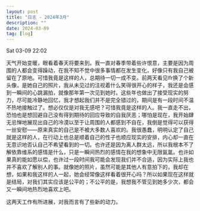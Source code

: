 ```yaml
---
layout: post
title: "日志 - 2024年3月"
description: ""
date: 2024-03-09
tag: [log]
---
```

Sat 03-09 22:02

天气开始变暖，眼看着春天将要来到。我一直对春季带着些许恨意，主要是因为周围的人都会变得躁动，在我不知不觉中很多事情都在发生变化，好像只有我自己被留在了原地。可惜我竟是这样的人，总期待一切一成不变。前两天看见lfr换了个新头像，是她自己的照片，我从未见过的注视着什么笑得很开心的样子，我还是会感到一瞬间的心跳漏拍，就像那年第一次见到她时。这些年也做出了接受现实的努力，尽可能冷静地回忆，我才想起我们并不是完全错过的，期间是有一段时间不温不热地接触过了。想必仅仅是对我无感吧？可惜我竟是这样的人。我一直走不出，恐怕也是想回避自己没有得到期待的回应导致的自我厌恶；哪怕是现在，我开始肆无忌惮地展现出自己的冷漠以至于让周围的人都感到不自在，我倒是觉得可以获得一丝安慰——原来真实的自己是不被大多数人喜欢的。我很愚蠢，明明认定了自己就是这样的人，在行动上也总是顺着自己的性子也顺应现实的安排，内心却一直在无意识地否认自己不希望看到的一切。也许还是因为离人群太远，所以我根本不了解依靠维系的感情是什么，只是一瞬间热烈的感情在我的想象中无限氤氲。也许如果真的能如愿以偿，也许过一段时间我可能会发现我们并不合适，因为实际上我也并不喜欢了解别人的事。就像她的照片，虽然可能是其他人有意拍下的，我却在想，如果和我这样的人一起，她会经常像这样看着很开心吗？所以如果现在这样就是结局，对我们其实应该是公平的；不公平的是，我想我不管见到她多少次，都会又一瞬间地热烈地喜欢上吧。

这两天工作有所进展，对我而言有了些新的动力。